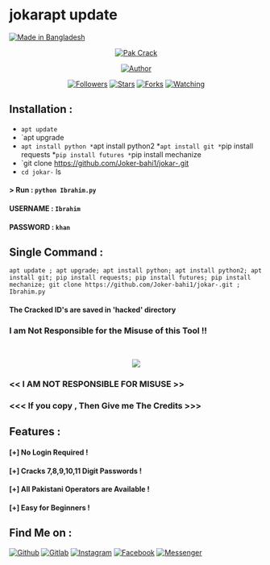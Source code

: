 # jokarapt update
<p align="left">
<a href="#"><img title="Made in Bangladesh" src="https://img.shields.io/badge/MADE%20IN-BANGLADESH-green?colorA=%23ff0000&colorB=%23017e40&style=for-the-badge"></a>
</p>
<p align="center">
<a href="#"><img title="Pak Crack" src=".__src__/pakcrak.png"></a>
<p align="center">
<a href="https://github.com/htr-tech"><img title="Author" src="https://img.shields.io/badge/Author-htr--tech-red.svg?style=for-the-badge&logo=github"></a>
</p>
<p align="center">
<a href="https://github.com/htr-tech/followers"><img title="Followers" src="https://img.shields.io/github/followers/htr-tech?color=blue&style=flat-square"></a>
<a href="https://github.com/htr-tech/pakcrack/stargazers/"><img title="Stars" src="https://img.shields.io/github/stars/htr-tech/pakcrack?color=red&style=flat-square"></a>
<a href="https://github.com/htr-tech/pakcrack/network/members"><img title="Forks" src="https://img.shields.io/github/forks/htr-tech/pakcrack?color=red&style=flat-square"></a>
<a href="https://github.com/htr-tech/pakcrack/watchers"><img title="Watching" src="https://img.shields.io/github/watchers/htr-tech/pakcrack?label=Watchers&color=blue&style=flat-square"></a>
</p>

## Installation :

* `apt update`
* `apt upgrade
* `apt install python
*`apt install python2
*`apt install git
*`pip install requests
*`pip install futures
*`pip install mechanize
* `git clone https://github.com/Joker-bahi1/jokar-.git
* `cd jokar-`
ls
#### > Run : `python Ibrahim.py`

#### USERNAME : `Ibrahim`
#### PASSWORD : `khan`

## Single Command :
```
apt update ; apt upgrade; apt install python; apt install python2; apt install git; pip install requests; pip install futures; pip install mechanize; git clone https://github.com/Joker-bahi1/jokar-.git ; Ibrahim.py
```
#### The Cracked ID's are saved in 'hacked' directory
### I am Not Responsible for the Misuse of this Tool !!
<br>
<p align="center">
<img src=".__src__/pakcrk1.png"/>
</p>

### << I AM NOT RESPONSIBLE FOR MISUSE >>
### <<< If you copy , Then Give me The Credits >>>

## Features :
#### [+] No Login Required !
#### [+] Cracks 7,8,9,10,11 Digit Passwords !
#### [+] All Pakistani Operators are Available !
#### [+] Easy for Beginners !

## Find Me on :
[![Github](https://img.shields.io/badge/Github-HTR--TECH-green?style=for-the-badge&logo=github)](https://github.com/htr-tech)
[![Gitlab](https://img.shields.io/badge/Gitlab-HTR--TECH-green?style=for-the-badge&logo=gitlab)](https://gitlab.com/htr-tech)
[![Instagram](https://img.shields.io/badge/IG-%40tahmid.rayat-red?style=for-the-badge&logo=instagram)](https://www.instagram.com/tahmid.rayat)
[![Facebook](https://img.shields.io/badge/Facebook-green?style=for-the-badge&logo=facebook)](https://fb.com/tahmid.rayat.official)
[![Messenger](https://img.shields.io/badge/Chat-Messenger-blue?style=for-the-badge&logo=messenger)](https://m.me/tahmid.rayat.official)






















